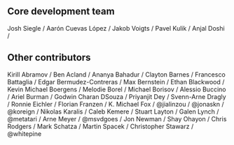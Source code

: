 ## Core development team

Josh Siegle / 
Aarón Cuevas López / 
Jakob Voigts / 
Pavel Kulik / 
Anjal Doshi / 

## Other contributors

Kirill Abramov / 
Ben Acland / 
Ananya Bahadur / 
Clayton Barnes / 
Francesco Battaglia / 
Edgar Bermudez-Contreras / 
Max Bernstein / 
Ethan Blackwood / 
Kevin Michael Boergens / 
Melodie Borel / 
Michael Borisov / 
Alessio Buccino / 
Ariel Burman / 
Godwin Charan DSouza / 
Priyanjit Dey / 
Svenn-Arne Dragly / 
Ronnie Eichler / 
Florian Franzen / 
K. Michael Fox / 
@jialinzou / 
@jonaskn / 
@koreign / 
Nikolas Karalis / 
Caleb Kemere / 
Stuart Layton / 
Galen Lynch / 
@metatari / 
Arne Meyer / 
@msvdgoes / 
Jon Newman / 
Shay Ohayon / 
Chris Rodgers / 
Mark Schatza / 
Martin Spacek / 
Christopher Stawarz / 
@whitepine






